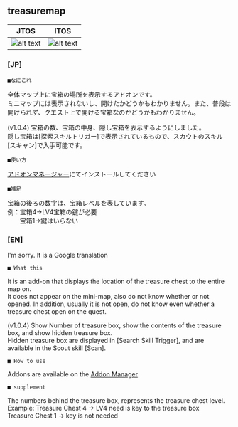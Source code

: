 treasuremap
--
|JTOS|ITOS|
|---|---|
|![alt text](http://i.imgur.com/eA7BzT6.jpg "JP Screenshot")|![alt text](http://i.imgur.com/yJGJ0Eo.jpg "en Screenshot")|

### [JP]

	■なにこれ

全体マップ上に宝箱の場所を表示するアドオンです。  
ミニマップには表示されないし、開けたかどうかもわかりません。また、普段は開けられず、クエスト上で開ける宝箱なのかどうかもわかりません。  

(v1.0.4)
宝箱の数、宝箱の中身、隠し宝箱を表示するようにしました。  
隠し宝箱は[探索スキルトリガー]で表示されているもので、スカウトのスキル[スキャン]で入手可能です。  

	■使い方

[アドオンマネージャー](https://github.com/Excrulon/Tree-of-Savior-Addon-Manager)にてインストールしてください

	■補足

宝箱の後ろの数字は、宝箱レベルを表しています。  
例：宝箱4→LV4宝箱の鍵が必要  
　　宝箱1→鍵はいらない  

### [EN]

I'm sorry. It is a Google translation

	■ What this

It is an add-on that displays the location of the treasure chest to the entire map on.  
It does not appear on the mini-map, also do not know whether or not opened. In addition, usually it is not open, do not know even whether a treasure chest open on the quest.  

(v1.0.4)
Show Number of treasure box, show the contents of the treasure box, and show hidden treasure box.  
Hidden treasure box are displayed in [Search Skill Trigger], and are available in the Scout skill [Scan].  

	■ How to use

Addons are available on the [Addon Manager](https://github.com/Excrulon/Tree-of-Savior-Addon-Manager)

	■ supplement

The numbers behind the treasure box, represents the treasure chest level.  
Example: Treasure Chest 4 → LV4 need is key to the treasure box  
Treasure Chest 1 → key is not needed  
